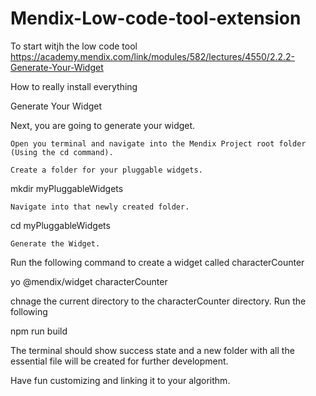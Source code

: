 # Mendix-Low-code-tool-extension

To start witjh the low code tool https://academy.mendix.com/link/modules/582/lectures/4550/2.2.2-Generate-Your-Widget

How to really install everything 


Generate Your Widget

Next, you are going to generate your widget.

    Open you terminal and navigate into the Mendix Project root folder (Using the cd command).

    Create a folder for your pluggable widgets.

mkdir myPluggableWidgets

    Navigate into that newly created folder.

 cd myPluggableWidgets

    Generate the Widget.

Run the following command to create a widget called characterCounter

yo @mendix/widget characterCounter

chnage the current directory to the characterCounter directory. Run the following 

npm run build

The terminal should show success state and a new folder with all the essential file will be created for further development.

Have fun customizing and linking it to your algorithm.
